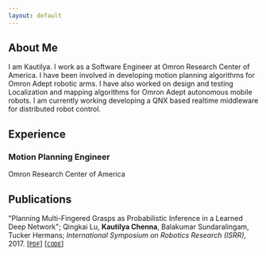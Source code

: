 ```yaml
---
layout: default
---
```


## About Me

I am Kautilya. I work as a Software Engineer at Omron Research Center of America.
I have been involved in developing motion planning algorithms for Omron Adept 
robotic arms. I have also worked on design and testing Localization and mapping 
algorithms for Omron Adept autonomous mobile robots. I am currently working 
developing a QNX based realtime middleware for distributed robot control.

## Experience

### Motion Planning Engineer
Omron Research Center of America

## Publications

"Planning Multi-Fingered Grasps as Probabilistic Inference in a Learned Deep 
Network"; Qingkai Lu, **Kautilya Chenna**, Balakumar Sundaralingam, 
Tucker Hermans; *International Symposium on Robotics Research (ISRR),* 2017. 
[[`PDF`](http://www.cs.utah.edu/~thermans/papers/lu-isrr2017-deep-multifinger-grasping.pdf)] 
[[`CODE`](https://robot-learning.cs.utah.edu/project/grasp_inference)]
